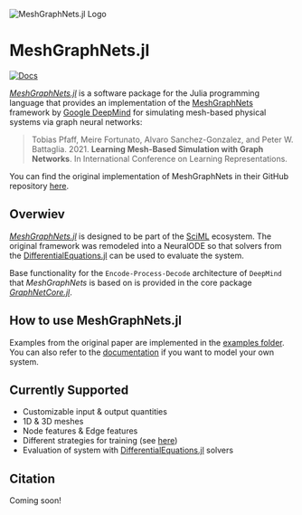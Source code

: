 ![MeshGraphNets.jl Logo](https://github.com/una-auxme/MeshGraphNets.jl/blob/main/logo/meshgraphnetsjl_logo.png?raw=true "MeshGraphNets.jl Logo")

# MeshGraphNets.jl

[![Docs](https://img.shields.io/badge/docs-dev-blue.svg)](https://una-auxme.github.io/MeshGraphNets.jl/dev)

[*MeshGraphNets.jl*](https://github.com/una-auxme/MeshGraphNets.jl) is a software package for the Julia programming language that provides an implementation of the [MeshGraphNets](https://arxiv.org/abs/2010.03409) framework by [Google DeepMind](https://deepmind.google/) for simulating mesh-based physical systems via graph neural networks:

> Tobias Pfaff, Meire Fortunato, Alvaro Sanchez-Gonzalez, and Peter W. Battaglia. 2021. **Learning Mesh-Based Simulation with Graph Networks**. In International Conference on Learning Representations.

You can find the original implementation of MeshGraphNets in their GitHub repository [here](https://github.com/google-deepmind/deepmind-research/tree/master/meshgraphnets).

## Overwiev

[*MeshGraphNets.jl*](https://github.com/una-auxme/MeshGraphNets.jl) is designed to be part of the [SciML](https://sciml.ai/) ecosystem. The original framework was remodeled into a NeuralODE so that solvers from the [DifferentialEquations.jl](https://docs.sciml.ai/DiffEqDocs/stable/) can be used to evaluate the system.

Base functionality for the `Encode-Process-Decode` architecture of `DeepMind` that *MeshGraphNets* is based on is provided in the core package [*GraphNetCore.jl*](https://github.com/una-auxme/GraphNetCore.jl).

## How to use MeshGraphNets.jl

Examples from the original paper are implemented in the [examples folder](https://github.com/una-auxme/MeshGraphNets.jl/tree/main/examples). You can also refer to the [documentation](https://una-auxme.github.io/MeshGraphNets.jl/dev/overview) if you want to model your own system.

## Currently Supported

- Customizable input & output quantities
- 1D & 3D meshes
- Node features & Edge features
- Different strategies for training (see [here](https://una-auxme.github.io/MeshGraphNets.jl/dev/strategies))
- Evaluation of system with [DifferentialEquations.jl](https://docs.sciml.ai/DiffEqDocs/stable/) solvers

## Citation

Coming soon!